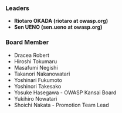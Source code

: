 ### Leaders
* **Riotaro OKADA (riotaro at owasp.org)**
* **Sen UENO (sen.ueno at owasp.org)**

### Board Member
* Dracea Robert
* Hiroshi Tokumaru
* Masafumi Negishi
* Takanori Nakanowatari
* Yoshinari Fukumoto
* Yoshinori Takesako
* Yosuke Hasegawa - OWASP Kansai Board
* Yukihiro Nowatari
* Shoichi Nakata - Promotion Team Lead
